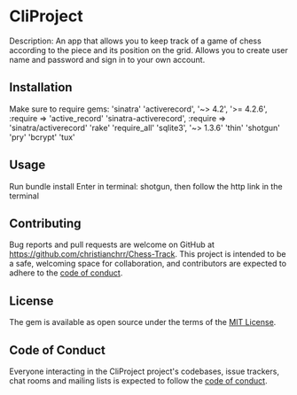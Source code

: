 # CliProject

Description: An app that allows you to keep track of a game of chess according to the piece and its position on the grid. Allows you to create user name and password and sign in to your own account.

## Installation

Make sure to require gems: 
 'sinatra'
 'activerecord', '~> 4.2', '>= 4.2.6', :require => 'active_record'
 'sinatra-activerecord', :require => 'sinatra/activerecord'
 'rake'
 'require_all'
 'sqlite3', '~> 1.3.6'
 'thin'
 'shotgun'
 'pry'
 'bcrypt'
 'tux'



## Usage

Run bundle install
Enter in terminal: shotgun, then follow the http link in the terminal


## Contributing

Bug reports and pull requests are welcome on GitHub at https://github.com/christianchrr/Chess-Track. This project is intended to be a safe, welcoming space for collaboration, and contributors are expected to adhere to the [code of conduct]().


## License

The gem is available as open source under the terms of the [MIT License](https://opensource.org/licenses/MIT).

## Code of Conduct

Everyone interacting in the CliProject project's codebases, issue trackers, chat rooms and mailing lists is expected to follow the [code of conduct]().
